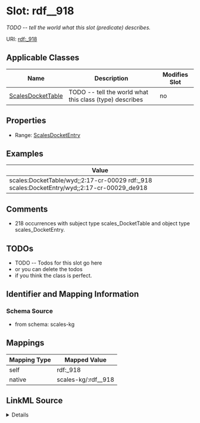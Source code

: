 

# Slot: rdf__918


_TODO -- tell the world what this slot (predicate) describes._





URI: [rdf:_918](http://www.w3.org/1999/02/22-rdf-syntax-ns#_918)



<!-- no inheritance hierarchy -->





## Applicable Classes

| Name | Description | Modifies Slot |
| --- | --- | --- |
| [ScalesDocketTable](../classes/ScalesDocketTable.md) | TODO -- tell the world what this class (type) describes |  no  |







## Properties

* Range: [ScalesDocketEntry](../classes/ScalesDocketEntry.md)






## Examples

| Value |
| --- |
| scales:DocketTable/wyd;;2:17-cr-00029 rdf:_918 scales:DocketEntry/wyd;;2:17-cr-00029_de918 |

## Comments

* 218 occurrences with subject type scales_DocketTable and object type scales_DocketEntry.

## TODOs

* TODO -- Todos for this slot go here
* or you can delete the todos
* if you think the class is perfect.

## Identifier and Mapping Information







### Schema Source


* from schema: scales-kg




## Mappings

| Mapping Type | Mapped Value |
| ---  | ---  |
| self | rdf:_918 |
| native | scales-kg/:rdf__918 |




## LinkML Source

<details>
```yaml
name: rdf__918
description: TODO -- tell the world what this slot (predicate) describes.
todos:
- TODO -- Todos for this slot go here
- or you can delete the todos
- if you think the class is perfect.
comments:
- 218 occurrences with subject type scales_DocketTable and object type scales_DocketEntry.
examples:
- value: scales:DocketTable/wyd;;2:17-cr-00029 rdf:_918 scales:DocketEntry/wyd;;2:17-cr-00029_de918
from_schema: scales-kg
rank: 1000
slot_uri: rdf:_918
alias: rdf__918
domain_of:
- scales_DocketTable
range: scales_DocketEntry

```
</details>